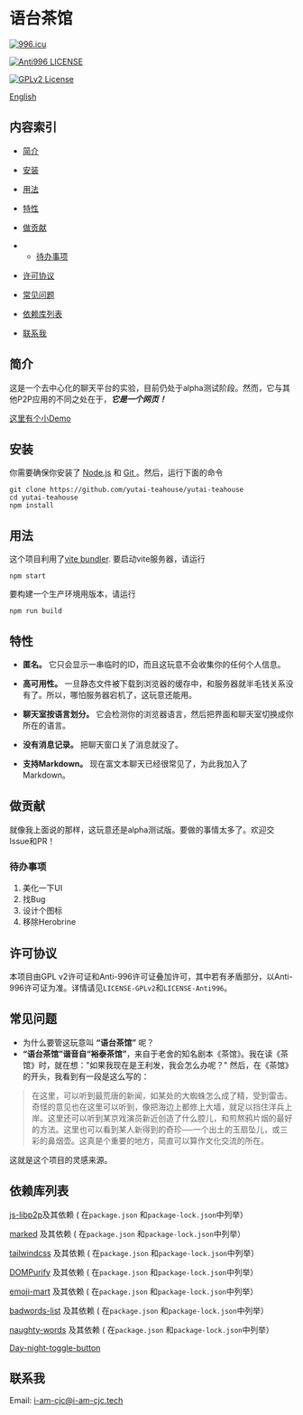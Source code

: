 
# 语台茶馆
[![996.icu](https://img.shields.io/badge/link-996.icu-red.svg)](https://996.icu)

[![Anti996 LICENSE](https://img.shields.io/badge/license-Anti%20996-blue.svg)](https://github.com/996icu/996.ICU/blob/master/LICENSE)

[![GPLv2 License](https://img.shields.io/badge/License-GPL%20v2-blue.svg)](https://www.gnu.org/licenses/gpl-2.0.html)

[English](README.md)

## 内容索引

- [简介](#简介)

- [安装](#安装)

- [用法](#用法)

- [特性](#特性)

- [做贡献](#做贡献)

- - [待办事项](#待办事项)

- [许可协议](#许可协议)

- [常见问题](#常见问题)

- [依赖库列表](#依赖库列表)

- [联系我](#联系我)

## 简介

这是一个去中心化的聊天平台的实验，目前仍处于alpha测试阶段。然而，它与其他P2P应用的不同之处在于，***它是一个网页！***

[这里有个小Demo](https://i-am-cjc.tech)


## 安装

你需要确保你安装了 [Node.js](https://nodejs.org/) 和 [Git ](https://git-scm.com/)。然后，运行下面的命令

```
git clone https://github.com/yutai-teahouse/yutai-teahouse
cd yutai-teahouse
npm install
```
## 用法

这个项目利用了[vite bundler](https://vitejs.dev/). 要启动vite服务器，请运行

```
npm start
```

要构建一个生产环境用版本，请运行

```
npm run build
```

## 特性

- **匿名。** 它只会显示一串临时的ID，而且这玩意不会收集你的任何个人信息。

- **高可用性。** 一旦静态文件被下载到浏览器的缓存中，和服务器就半毛钱关系没有了。所以，哪怕服务器宕机了，这玩意还能用。

- **聊天室按语言划分。** 它会检测你的浏览器语言，然后把界面和聊天室切换成你所在的语言。

- **没有消息记录。** 把聊天窗口关了消息就没了。

- **支持Markdown。** 现在富文本聊天已经很常见了，为此我加入了Markdown。

## 做贡献

就像我上面说的那样，这玩意还是alpha测试版。要做的事情太多了。欢迎交Issue和PR！

### 待办事项
1) 美化一下UI
2) 找Bug
3) 设计个图标
4) 移除Herobrine

## 许可协议

本项目由GPL v2许可证和Anti-996许可证叠加许可，其中若有矛盾部分，以Anti-996许可证为准。详情请见`LICENSE-GPLv2`和`LICENSE-Anti996`。

## 常见问题
- 为什么要管这玩意叫 **“语台茶馆”** 呢？
- **“语台茶馆”**谐音自**“裕泰茶馆”**，来自于老舍的知名剧本《茶馆》。我在读《茶馆》时，就在想："如果我现在是王利发，我会怎么办呢？" 然后，在《茶馆》的开头，我看到有一段是这么写的： 

>在这里，可以听到最荒唐的新闻，如某处的大蜘蛛怎么成了精，受到雷击。奇怪的意见也在这里可以听到，像把海边上都修上大墙，就足以挡住洋兵上岸。这里还可以听到某京戏演员新近创造了什么腔儿，和煎熬鸦片烟的最好的方法。这里也可以看到某人新得到的奇珍──一个出土的玉扇坠儿，或三彩的鼻烟壶。这真是个重要的地方，简直可以算作文化交流的所在。

这就是这个项目的灵感来源。

## 依赖库列表

[js-libp2p](https://github.com/libp2p/js-libp2p/)及其依赖 ( 在`package.json` 和`package-lock.json`中列举）

[marked](https://github.com/markedjs/marked) 及其依赖 ( 在`package.json` 和`package-lock.json`中列举）

[tailwindcss](https://github.com/tailwindlabs/tailwindcss) 及其依赖 ( 在`package.json` 和`package-lock.json`中列举）

[DOMPurify](https://github.com/cure53/DOMPurify) 及其依赖 ( 在`package.json` 和`package-lock.json`中列举）

[emoji-mart](https://github.com/missive/emoji-mart/) 及其依赖 ( 在`package.json` 和`package-lock.json`中列举）

[badwords-list](https://github.com/web-mech/badwords-list) 及其依赖 ( 在`package.json` 和`package-lock.json`中列举）

[naughty-words](https://github.com/LDNOOBW/List-of-Dirty-Naughty-Obscene-and-Otherwise-Bad-Words) 及其依赖 ( 在`package.json` 和`package-lock.json`中列举）

[Day-night-toggle-button](https://github.com/Xiumuzaidiao/Day-night-toggle-button)

## 联系我

Email: i-am-cjc@i-am-cjc.tech
